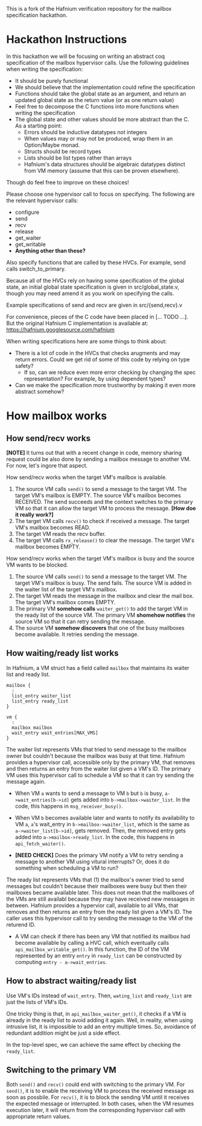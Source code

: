 This is a fork of the Hafnium verification repository for the mailbox 
specification hackathon.

# Hackathon Instructions

In this hackathon we will be focusing on writing an abstract coq specification 
of the mailbox hypervisor calls. Use the following guidelines when writing the 
specification:

* It should be purely functional
* We should believe that the implementation could refine the specification
* Functions should take the global state as an argument, and return an updated 
  global state as the return value (or as one return value)
* Feel free to decompose the C functions into more functions when writing the 
  specification
* The global state and other values should be more abstract than the C. As a 
  starting point:
    * Errors should be inductive datatypes not integers
    * When values may or may not be produced, wrap them in an Option/Maybe 
      monad.
    * Structs should be record types
    * Lists should be list types rather than arrays
    * Hafnium's data structures should be algebraic datatypes distinct from 
      VM memory (assume that this can be proven elsewhere).

Though do feel free to improve on these choices!

Please choose one hypervisor call to focus on specifying. The following are 
the relevant hypervisor calls:

* configure
* send
* recv
* release
* get_waiter
* get_writable
* **Anything other than these?**

Also specify functions that are called by these HVCs. For example, 
send calls switch_to_primary.

Because all of the HVCs rely on having some specification of the global state,
an initial global state specification is given in src/global_state.v, though you 
may need amend it as you work on specifying the calls.

Example specifications of send and recv are given in src/{send,recv}.v

For convenience, pieces of the C code have been placed in [... TODO ...]. But 
the original Hafnium C implementation is available at:
https://hafnium.googlesource.com/hafnium

When writing specifications here are some things to think about:
* There is a lot of code in the HVCs that checks arugments and may return 
  errors. Could we get rid of some of this code by relying on type safety?
    * If so, can we reduce even more error checking by changing the spec
      representation? For example, by using dependent types?
* Can we make the specification more trustworthy by making it even more 
  abstract somehow?

# How mailbox works 

## How send/recv works 

**[NOTE]** It turns out that with a recent change in code, memory sharing request could be also done by sending a mailbox message to another VM. For now, let's ingore that aspect.


How send/recv works when the target VM's mailbox is available.

1. The source VM calls `send()` to send a message to the target VM. The target VM's mailbox is EMPTY.
   The source VM's mailbox becomes RECEIVED. The send succeeds and the context switches to the primary VM
   so that it can allow the target VM to process the message. **[How doe it really work?]**
2. The target VM calls `recv()` to check if received a message. The target VM's mailbox becomes READ.
3. The target VM reads the recv buffer.
4. The target VM calls `rx_release()` to clear the message. The target VM's mailbox becomes EMPTY.

How send/recv works when the target VM's mailbox is busy and the source VM wants to be blocked.

1. The source VM calls `send()` to send a message to the target VM. The target VM's mailbox is busy.
   The send fails. The source VM is added in the waiter list of the target VM's mailbox.
2. The target VM reads the message in the mailbox and clear the mail box. The target VM's mailbox comes EMPTY.
3. The primary VM **somehow calls** `waiter_get()` to add the target VM in the ready list of the source VM.
   The primary VM **shomehow notifies** the source VM so that it can retry sending the message.
4. The source VM **somehow discovers** that one of the busy mailboxes become available. It retries sending the message.

## How waiting/ready list works

In Hafnium, a VM struct has a field called `mailbox` that maintains its waiter list and ready list. 

~~~
mailbox {
  :
  list_entry waiter_list
  list_entry ready_list
}

vm {
  :
  mailbox mailbox
  wait_entry wait_entries[MAX_VMS]
}
~~~

The waiter list represents VMs that tried to send message to the mailbox owner but couldn't because the mailbox was busy at that time. Hafnium provides a hypervisor call, accessible only by the primary VM, that removes and then returns an entry from the waiter list given a VM's ID. The primary VM uses this hypervisor call to schedule a VM so that it can try sending the message again. 

* When VM `a` wants to send a message to VM `b` but `b` is busy, `a->wait_entries[b->id]` gets added into `b->mailbox->waiter_list`. In the code, this happens in `msg_receiver_busy()`.
  
* When VM `b` becomes available later and wants to notify its availability to VM `a`, `a`'s wait_entry in `b->mailbox->waiter_list`, which is the same as `a->waiter_list[b->id]`, gets removed. Then, the removed entry gets added into `a->mailbox->ready_list`. In the code, this happens in `api_fetch_waiter()`.

* **[NEED CHECK]** Does the primary VM notify a VM to retry sending a message to another VM using vitural interrupts? Or, does it do something when scheduling a VM to run?
 
The ready list represents VMs that (1) the mailbox's owner tried to send messages but couldn't because their mailboxes were busy but then their mailboxes became available later. This does not mean that the mailboxes of the VMs are still availabl because they may have received new messages in between. Hafnium provides a hypervior call, available to all VMs, that removes and then returns an entry from the ready list given a VM's ID. The caller uses this hypervisor call to try sending the message to the VM of the returend ID.

* A VM can check if there has been any VM that notified its mailbox had become available by calling a HVC call, which eventually calls `api_mailbox_writable_get()`. In this function, the ID of the VM represented by an entry `entry` in `ready_list` can be constructed by computing `entry - a->wait_entries`.

## How to abstract waiting/ready list

Use VM's IDs instead of `wait_entry`. Then, `wating_list` and `ready_list` are just the lists of VM's IDs. 

One tricky thing is that, in `api_mailbox_waiter_get()`, it checks if a VM is already in the ready list to avoid adding it again. Well, in reality, when using intrusive list, it is impossible to add an entry multiple times. So, avoidance of redundant addition might be just a side effect.

In the top-level spec, we can achieve the same effect by checking the `ready_list`.

## Switching to the primary VM

Both `send()` and `recv()` could end with switching to the primary VM. For `send()`, it is to enable the receiving VM to process the received message as soon as possbile. For `recv()`, it is to block the sending VM until it receives the expected message or interrupted. In both cases, when the VM resumes execution later, it will return from the corresponding hypervisor call with appropriate return values.
